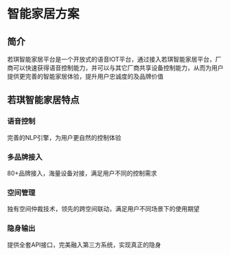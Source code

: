 # 智能家居方案

## 简介

若琪智能家居平台是一个开放式的语音IOT平台，通过接入若琪智能家居平台，厂商可以快速获得语音控制能力，并可以与其它厂商共享设备控制能力，从而为用户提供更完善的智能家居体验，提升用户忠诚度的及品牌价值

## 若琪智能家居特点

### 语音控制

完善的NLP引擎，为用户更自然的控制体验

### 多品牌接入

80+品牌接入，海量设备对接，满足用户不同的控制需求

### 空间管理

独有空间仲裁技术，领先的跨空间联动，满足用户不同场景下的使用期望

### 隐身输出

提供全套API接口，完美融入第三方系统，实现真正的隐身
